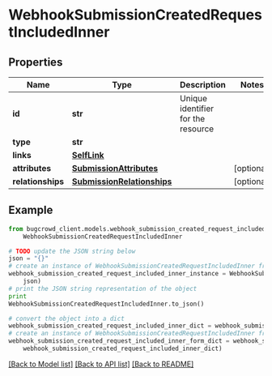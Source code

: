 # WebhookSubmissionCreatedRequestIncludedInner


## Properties

Name | Type | Description | Notes
------------ | ------------- | ------------- | -------------
**id** | **str** | Unique identifier for the resource | 
**type** | **str** |  | 
**links** | [**SelfLink**](SelfLink.md) |  | 
**attributes** | [**SubmissionAttributes**](SubmissionAttributes.md) |  | [optional] 
**relationships** | [**SubmissionRelationships**](SubmissionRelationships.md) |  | [optional] 

## Example

```python
from bugcrowd_client.models.webhook_submission_created_request_included_inner import
    WebhookSubmissionCreatedRequestIncludedInner

# TODO update the JSON string below
json = "{}"
# create an instance of WebhookSubmissionCreatedRequestIncludedInner from a JSON string
webhook_submission_created_request_included_inner_instance = WebhookSubmissionCreatedRequestIncludedInner.from_json(
    json)
# print the JSON string representation of the object
print
WebhookSubmissionCreatedRequestIncludedInner.to_json()

# convert the object into a dict
webhook_submission_created_request_included_inner_dict = webhook_submission_created_request_included_inner_instance.to_dict()
# create an instance of WebhookSubmissionCreatedRequestIncludedInner from a dict
webhook_submission_created_request_included_inner_form_dict = webhook_submission_created_request_included_inner.from_dict(
    webhook_submission_created_request_included_inner_dict)
```
[[Back to Model list]](../README.md#documentation-for-models) [[Back to API list]](../README.md#documentation-for-api-endpoints) [[Back to README]](../README.md)


